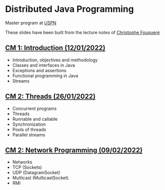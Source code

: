 # Distributed Java Programming

Master program at [USPN](https://www.univ-paris13.fr/)

These slides have been built from the lecture notes
of [Christophe Fouqueré](https://lipn.univ-paris13.fr/~fouquere/ENSEIGNEMENT/M1_PDJ/PDJ.pdf)

## [CM 1: Introduction (12/01/2022)](./01-intro)
- Introduction, objectives and methodology 
- Classes and interfaces in Java
- Exceptions and assertions
- Functional programming in Java
- Streams

## [CM 2: Threads (26/01/2022)](./02-threads)
- Concurrent programs
- Threads
- Runnable and callable 
- Synchronization 
- Pools of threads 
- Parallel streams

## [CM 2: Network Programming (09/02/2022)](./03-networking)
- Networks
- TCP (Sockets)
- UDP (DatagramSocket)
- Multicast (MulticastSocket)
- RMI
